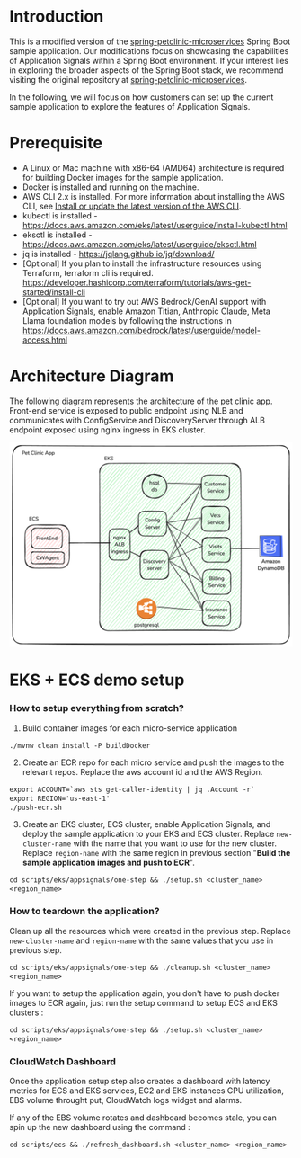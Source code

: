 # Introduction
This is a modified version of the [spring-petclinic-microservices](https://github.com/spring-petclinic/spring-petclinic-microservices) Spring Boot sample application. 
Our modifications focus on showcasing the capabilities of Application Signals within a Spring Boot environment.
If your interest lies in exploring the broader aspects of the Spring Boot stack, we recommend visiting the original repository at [spring-petclinic-microservices](https://github.com/spring-petclinic/spring-petclinic-microservices).

In the following, we will focus on how customers can set up the current sample application to explore the features of Application Signals.

# Prerequisite
* A Linux or Mac machine with x86-64 (AMD64) architecture is required for building Docker images for the sample application.
* Docker is installed and running on the machine.
* AWS CLI 2.x is installed. For more information about installing the AWS CLI, see [Install or update the latest version of the AWS CLI](https://docs.aws.amazon.com/cli/latest/userguide/getting-started-install.html).
* kubectl is installed - https://docs.aws.amazon.com/eks/latest/userguide/install-kubectl.html
* eksctl is installed - https://docs.aws.amazon.com/eks/latest/userguide/eksctl.html
* jq is installed - https://jqlang.github.io/jq/download/
* [Optional] If you plan to install the infrastructure resources using Terraform, terraform cli is required. https://developer.hashicorp.com/terraform/tutorials/aws-get-started/install-cli
* [Optional] If you want to try out AWS Bedrock/GenAI support with Application Signals, enable Amazon Titian, Anthropic Claude, Meta Llama foundation models by following the instructions in https://docs.aws.amazon.com/bedrock/latest/userguide/model-access.html


# Architecture Diagram

The following diagram represents the architecture of the pet clinic app. Front-end service is exposed to public endpoint using NLB and communicates with ConfigService and DiscoveryServer through ALB endpoint exposed using nginx ingress in EKS cluster. 


![](resources/DemoPetClinic.png)


# EKS + ECS demo setup

### How to setup everything from scratch?

1. Build container images for each micro-service application

``` shell
./mvnw clean install -P buildDocker
```

2. Create an ECR repo for each micro service and push the images to the relevant repos. Replace the aws account id and the AWS Region.

``` shell
export ACCOUNT=`aws sts get-caller-identity | jq .Account -r`
export REGION='us-east-1'
./push-ecr.sh
```

3. Create an EKS cluster, ECS cluster, enable Application Signals, and deploy the sample application to your EKS and ECS cluster. Replace `new-cluster-name` with the name that you want to use for the new cluster. Replace `region-name` with the same region in previous section "**Build the sample application images and push to ECR**".

``` shell
cd scripts/eks/appsignals/one-step && ./setup.sh <cluster_name> <region_name>
```

### How to teardown the application?

Clean up all the resources which were created in the previous step. Replace `new-cluster-name` and `region-name` with the same values that you use in previous step.

``` shell
cd scripts/eks/appsignals/one-step && ./cleanup.sh <cluster_name> <region_name>
```

If you want to setup the application again, you don't have to push docker images to ECR again, just run the setup command to setup ECS and EKS clusters : 

```shell
cd scripts/eks/appsignals/one-step && ./setup.sh <cluster_name> <region_name>
```

### CloudWatch Dashboard 

Once the application setup step also creates a dashboard with latency metrics for ECS and EKS services, EC2 and EKS instances CPU utilization, EBS volume throught put, CloudWatch logs widget and alarms. 

If any of the EBS volume rotates and dashboard becomes stale, you can spin up the new dashboard using the command : 

```shell
cd scripts/ecs && ./refresh_dashboard.sh <cluster_name> <region_name>
```

